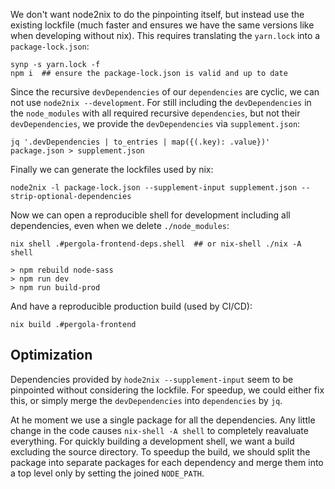 We don't want node2nix to do the pinpointing itself, but instead use the existing lockfile (much faster and ensures we have the same versions like when developing without nix). This requires translating the `yarn.lock` into a `package-lock.json`:

```
synp -s yarn.lock -f
npm i  ## ensure the package-lock.json is valid and up to date
```

Since the recursive `devDependencies` of our `dependencies` are cyclic, we can not use `node2nix --development`.
For still including the `devDependencies` in the `node_modules` with all required recursive `dependencies`, but not their `devDependencies`, we provide the `devDependencies` via `supplement.json`:

```
jq '.devDependencies | to_entries | map({(.key): .value})' package.json > supplement.json
```

Finally we can generate the lockfiles used by nix:

```
node2nix -l package-lock.json --supplement-input supplement.json --strip-optional-dependencies
```

Now we can open a reproducible shell for development including all dependencies, even when we delete `./node_modules`:

```
nix shell .#pergola-frontend-deps.shell  ## or nix-shell ./nix -A shell

> npm rebuild node-sass
> npm run dev
> npm run build-prod
```

And have a reproducible production build (used by CI/CD):

```
nix build .#pergola-frontend
```

## Optimization

Dependencies provided by `ǹode2nix --supplement-input` seem to be pinpointed without considering the lockfile.
For speedup, we could either fix this, or simply merge the `devDependencies` into `dependencies` by `jq`.

At he moment we use a single package for all the dependencies. Any little change in the code causes `nix-shell -A shell` to completely reavaluate everything. For quickly building a development shell, we want a build excluding the source directory.
To speedup the build, we should split the package into separate packages for each dependency and merge them into a top level only by setting the joined `NODE_PATH`.
